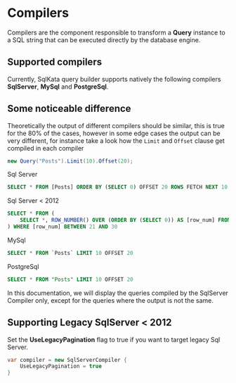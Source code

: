 # Compilers

Compilers are the component responsible to transform a **Query** instance to a SQL string that can be executed directly by the database engine.


## Supported compilers
Currently, SqlKata query builder supports natively the following compilers **SqlServer**, **MySql** and **PostgreSql**.

## Some noticeable difference
Theoretically the output of different compilers should be similar, this is true for the 80% of the cases, however in some edge cases the output can be very different, for instance take a look how the `Limit` and `Offset` clause get compiled in each compiler

```cs
new Query("Posts").Limit(10).Offset(20);
```

Sql Server
```sql
SELECT * FROM [Posts] ORDER BY (SELECT 0) OFFSET 20 ROWS FETCH NEXT 10 ROWS ONLY
```

Sql Server &lt; 2012
```sql
SELECT * FROM (
    SELECT *, ROW_NUMBER() OVER (ORDER BY (SELECT 0)) AS [row_num] FROM [Posts]
) WHERE [row_num] BETWEEN 21 AND 30
```

MySql
```sql
SELECT * FROM `Posts` LIMIT 10 OFFSET 20
```

PostgreSql

```sql
SELECT * FROM "Posts" LIMIT 10 OFFSET 20
```

In this documentation, we will display the queries compiled by the SqlServer Compiler only, except for the queries where the output is not the same.

## Supporting Legacy SqlServer &lt; 2012
Set the **UseLegacyPagination** flag to true if you want to target legacy Sql Server.

```cs
var compiler = new SqlServerCompiler {
    UseLegacyPagination = true
}
```